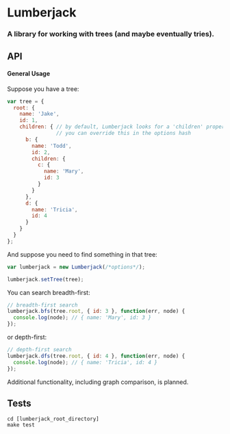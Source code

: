 Lumberjack
===

### A library for working with trees (and maybe eventually tries).

API
---

#### General Usage

Suppose you have a tree:
```javascript
var tree = {
  root: {
    name: 'Jake',
    id: 1,
    children: { // by default, Lumberjack looks for a 'children' property;
                // you can override this in the options hash
      b: {
        name: 'Todd',
        id: 2,
        children: {
          c: { 
            name: 'Mary',
            id: 3
          }
        }
      },
      d: {
        name: 'Tricia',
        id: 4
      }
    }
  }
};
```

And suppose you need to find something in that tree:
```javascript
var lumberjack = new Lumberjack(/*options*/);

lumberjack.setTree(tree);
```

You can search breadth-first:
```javascript
// breadth-first search
lumberjack.bfs(tree.root, { id: 3 }, function(err, node) {
  console.log(node); // { name: 'Mary', id: 3 }
});
```

or depth-first:
```javascript
// depth-first search
lumberjack.dfs(tree.root, { id: 4 }, function(err, node) {
  console.log(node); // { name: 'Tricia', id: 4 }
});
```
Additional functionality, including graph comparison, is planned.

Tests
---

```
cd [lumberjack_root_directory]
make test
```
